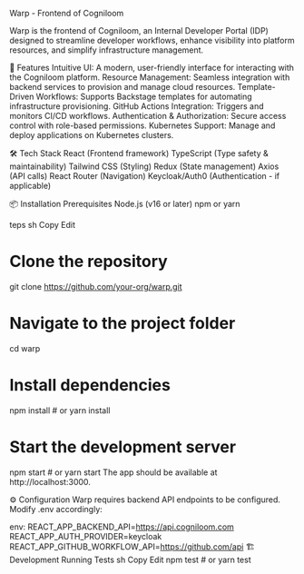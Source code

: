 Warp - Frontend of Cogniloom

Warp is the frontend of Cogniloom, an Internal Developer Portal (IDP) designed to streamline developer workflows, enhance visibility into platform resources, and simplify infrastructure management.

🚀 Features
Intuitive UI: A modern, user-friendly interface for interacting with the Cogniloom platform.
Resource Management: Seamless integration with backend services to provision and manage cloud resources.
Template-Driven Workflows: Supports Backstage templates for automating infrastructure provisioning.
GitHub Actions Integration: Triggers and monitors CI/CD workflows.
Authentication & Authorization: Secure access control with role-based permissions.
Kubernetes Support: Manage and deploy applications on Kubernetes clusters.

🛠️ Tech Stack
React (Frontend framework)
TypeScript (Type safety & maintainability)
Tailwind CSS (Styling)
Redux (State management)
Axios (API calls)
React Router (Navigation)
Keycloak/Auth0 (Authentication - if applicable)

📦 Installation
Prerequisites
Node.js (v16 or later)
npm or yarn

teps
sh
Copy
Edit
# Clone the repository
git clone https://github.com/your-org/warp.git

# Navigate to the project folder
cd warp

# Install dependencies
npm install  # or yarn install

# Start the development server
npm start  # or yarn start
The app should be available at http://localhost:3000.

⚙️ Configuration
Warp requires backend API endpoints to be configured. Modify .env accordingly:

env:
REACT_APP_BACKEND_API=https://api.cogniloom.com
REACT_APP_AUTH_PROVIDER=keycloak
REACT_APP_GITHUB_WORKFLOW_API=https://github.com/api
🏗️ Development
Running Tests
sh
Copy
Edit
npm test  # or yarn test
